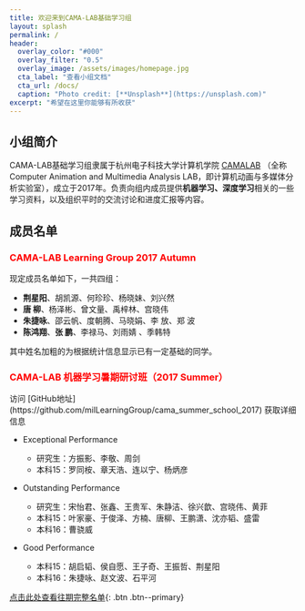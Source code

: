 ```yaml
---
title: 欢迎来到CAMA-LAB基础学习组
layout: splash
permalink: /
header:
  overlay_color: "#000"
  overlay_filter: "0.5"
  overlay_image: /assets/images/homepage.jpg
  cta_label: "查看小组文档"
  cta_url: /docs/
  caption: "Photo credit: [**Unsplash**](https://unsplash.com)"
excerpt: "希望在这里你能够有所收获"
---
```


## 小组简介
CAMA-LAB基础学习组隶属于杭州电子科技大学计算机学院 <a href="http://camalab.hdu.edu.cn/">CAMALAB</a> （全称Computer Animation and Multimedia Analysis LAB，即计算机动画与多媒体分析实验室），成立于2017年。负责向组内成员提供**机器学习、深度学习**相关的一些学习资料，以及组织平时的交流讨论和进度汇报等内容。

## 成员名单

<h3><font color="#FF0000" > CAMA-LAB Learning Group 2017 Autumn </font></h3>

现定成员名单如下，一共四组：  

- **荆星阳**、胡凯源、何珍珍、杨晓妹、刘兴然  
- **唐    柳**、杨泽彬、曾文量、禹梓林、宫晓伟  
- **朱捷咏**、邵云帆、度朝腾、马晓娟、李    放、郑    波  
- **陈鸿翔**、**张    鹏**、李禄马、刘雨婧 、季韩特 

其中姓名加粗的为根据统计信息显示已有一定基础的同学。

<h3><font color="#FF0000" > CAMA-LAB 机器学习暑期研讨班（2017 Summer）</font></h3>
访问 [GitHub地址](https://github.com/milLearningGroup/cama_summer_school_2017) 获取详细信息

- Exceptional Performance
  - 研究生：方振影、李敬、周剑
  - 本科15：罗同桉、章天浩、连以宁、杨炳彦

- Outstanding Performance
  - 研究生：宋怡君、张鑫、王贵军、朱静洁、徐兴歆、宫晓伟、黄菲
  - 本科15：叶家豪、于俊泽、方楠、唐柳、王鹏潇、沈亦韬、盛雷
  - 本科16：曹骁威

- Good Performance
  - 本科15：胡启韬、侯自愿、王子奇、王振哲、荆星阳
  - 本科16：朱捷咏、赵文波、石平河

[点击此处查看往期完整名单](./member/){: .btn .btn--primary}